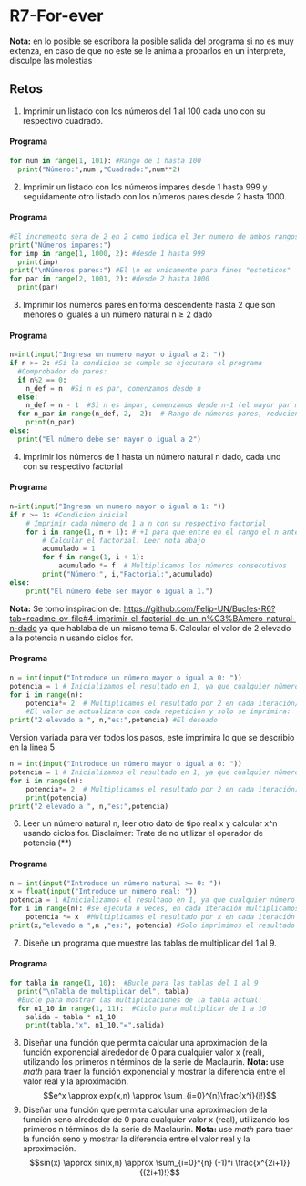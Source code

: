 # R7-For-ever
**Nota:** en lo posible se escribora la posible salida del programa si no es muy extenza, en caso de que no este se le anima a probarlos en un interprete, disculpe las molestias
## Retos
1. Imprimir un listado con los números del 1 al 100 cada uno con su respectivo cuadrado.
#### Programa
```python
for num in range(1, 101): #Rango de 1 hasta 100
  print("Número:",num ,"Cuadrado:",num**2)
```   
2. Imprimir un listado con los números impares desde 1 hasta 999 y seguidamente otro listado con los números pares desde 2 hasta 1000.
#### Programa
```python
#El incremento sera de 2 en 2 como indica el 3er numero de ambos rangos
print("Números impares:")
for imp in range(1, 1000, 2): #desde 1 hasta 999
  print(imp)
print("\nNúmeros pares:") #El \n es unicamente para fines "esteticos"
for par in range(2, 1001, 2): #desde 2 hasta 1000
  print(par)
```  
3. Imprimir los números pares en forma descendente hasta 2 que son menores o iguales a un número natural n ≥ 2 dado
#### Programa
```python
n=int(input("Ingresa un numero mayor o igual a 2: "))
if n >= 2: #Si la condicion se cumple se ejecutara el programa
  #Comprobador de pares:
  if n%2 == 0:
    n_def = n  #Si n es par, comenzamos desde n
  else:
    n_def = n - 1  #Si n es impar, comenzamos desde n-1 (el mayor par menor que n)       
  for n_par in range(n_def, 2, -2):  # Rango de números pares, reduciendo de 2 en 2 desde el n_definido
    print(n_par)
else:
  print("El número debe ser mayor o igual a 2")
```
4. Imprimir los números de 1 hasta un número natural n dado, cada uno con su respectivo factorial
#### Programa
```python
n=int(input("Ingresa un numero mayor o igual a 1: "))
if n >= 1: #Condicion inicial
    # Imprimir cada número de 1 a n con su respectivo factorial
    for i in range(1, n + 1): # +1 para que entre en el rango el n anterior
        # Calcular el factorial: Leer nota abajo
        acumulado = 1
        for f in range(1, i + 1):
            acumulado *= f  # Multiplicamos los números consecutivos
        print("Número:", i,"Factorial:",acumulado) 
else:
    print("El número debe ser mayor o igual a 1.")
```
**Nota:** Se tomo inspiracion de: https://github.com/Felip-UN/Bucles-R6?tab=readme-ov-file#4-imprimir-el-factorial-de-un-n%C3%BAmero-natural-n-dado ya que hablaba de un mismo tema
5. Calcular el valor de 2 elevado a la potencia n usando ciclos for.
#### Programa
```python
n = int(input("Introduce un número mayor o igual a 0: "))
potencia = 1 # Inicializamos el resultado en 1, ya que cualquier número elevado a la potencia 0 es 1
for i in range(n):
    potencia*= 2  # Multiplicamos el resultado por 2 en cada iteración/repeticion
    #El valor se actualizara con cada repeticion y solo se imprimira:
print("2 elevado a ", n,"es:",potencia) #El deseado
```
Version variada para ver todos los pasos, este imprimira lo que se describio en la linea 5
```python
n = int(input("Introduce un número mayor o igual a 0: "))
potencia = 1 # Inicializamos el resultado en 1, ya que cualquier número elevado a la potencia 0 es 1
for i in range(n):
    potencia*= 2  # Multiplicamos el resultado por 2 en cada iteración/repeticion
    print(potencia)
print("2 elevado a ", n,"es:",potencia)
```
6. Leer un número natural n, leer otro dato de tipo real x y calcular x^n usando ciclos for. Disclaimer: Trate de no utilizar el operador de potencia (**)
#### Programa
```python
n = int(input("Introduce un número natural >= 0: "))
x = float(input("Introduce un número real: "))
potencia = 1 #Inicializamos el resultado en 1, ya que cualquier número elevado a la potencia 0 es 1
for i in range(n): #se ejecuta n veces, en cada iteración multiplicamos el valor actual de resultado por x.
    potencia *= x  #Multiplicamos el resultado por x en cada iteración
print(x,"elevado a ",n ,"es:", potencia) #Solo imprimimos el resultado deseado, que sera el ultimo del bucle
```
7. Diseñe un programa que muestre las tablas de multiplicar del 1 al 9.
#### Programa
```python
for tabla in range(1, 10):  #Bucle para las tablas del 1 al 9
  print("\nTabla de multiplicar del", tabla) 
  #Bucle para mostrar las multiplicaciones de la tabla actual:
  for n1_10 in range(1, 11):  #Ciclo para multiplicar de 1 a 10
    salida = tabla * n1_10
    print(tabla,"x", n1_10,"=",salida)
```
8. Diseñar una función que permita calcular una aproximación de la función exponencial alrededor de 0 para cualquier valor x (real), utilizando los primeros n términos de la serie de Maclaurin. **Nota:** use *math* para traer la función exponencial y mostrar la diferencia entre el valor real y la aproximación.
$$e^x \approx exp(x,n) \approx \sum_{i=0}^{n}\frac{x^i}{i!}$$
9. Diseñar una función que permita calcular una aproximación de la función seno alrededor de 0 para cualquier valor x (real), utilizando los primeros n términos de la serie de Maclaurin. **Nota:** use *math* para traer la función seno y mostrar la diferencia entre el valor real y la aproximación.
$$sin(x) \approx sin(x,n) \approx \sum_{i=0}^{n} (-1)^i \frac{x^{2i+1}}{(2i+1)!}$$
